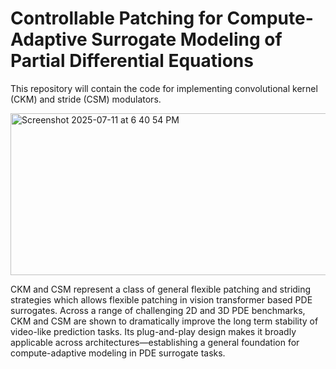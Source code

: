 # Controllable Patching for Compute-Adaptive Surrogate Modeling of Partial Differential Equations
This repository will contain the code for implementing convolutional kernel (CKM) and stride (CSM) modulators.

<img width="524" height="259" alt="Screenshot 2025-07-11 at 6 40 54 PM" src="https://github.com/user-attachments/assets/d8174f5c-15c3-4036-bd89-75ac063d7664" />

CKM and CSM represent a class of general flexible patching and striding strategies which allows flexible patching in vision transformer based PDE surrogates. Across a range of challenging 2D and 3D PDE benchmarks, CKM and CSM are shown to dramatically improve the long term stability of video-like prediction tasks. Its plug-and-play design makes it broadly applicable across architectures—establishing a general foundation for compute-adaptive modeling in PDE surrogate tasks.
